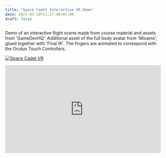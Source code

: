 ```yaml
---
title: "Space Cadet Interactive VR Demo"
date: 2021-03-10T11:17:46+01:00
draft: false
---
```


Demo of an interactive flight scene made from course material and assets from 'GameDevHQ'. Additional asset of the full body avatar from 'Mixamo', glued together with 'Final IK'.
The fingers are animated to correspond with the Oculus Touch Controllers.

<a href="https://youtu.be/ai4GmYeh_aI" target="_blank"><img src="https://img.youtube.com/vi/ai4GmYeh_aI/0.jpg" alt="Space Cadet VR" /></a>
<div style="position: relative; padding-bottom: 56.25%; height: 0; overflow: hidden;">
  <iframe src="https://www.youtube.com/embed/ai4GmYeh_aI" style="position: absolute; top: 0; left: 0; width: 100%; height: 100%; border:0;" allowfullscreen title="YouTube Video"></iframe>
</div>
<!--more-->



